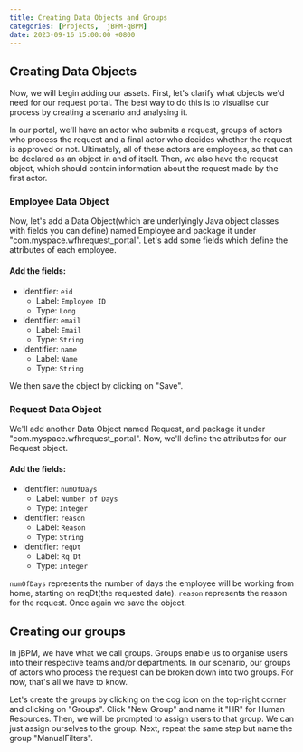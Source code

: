 ```yaml
---
title: Creating Data Objects and Groups
categories: [Projects,  jBPM-qBPM]
date: 2023-09-16 15:00:00 +0800
---
```


## Creating Data Objects
Now, we will begin adding our assets. First, let's clarify what objects we'd need for our request portal. The best way to do this is to visualise our process by creating a scenario and analysing it. 

In our portal, we'll have an actor who submits a request, groups of actors who process the request and a final actor who decides whether the request is approved or not. Ultimately, all of these actors are employees, so that can be declared as an object in and of itself. Then, we also have the request object, which should contain information about the request made by the first actor.

### Employee Data Object
Now, let's add a Data Object(which are underlyingly Java object classes with fields you can define) named Employee and package it under "com.myspace.wfhrequest_portal". Let's add some fields which define the attributes of each employee.

#### Add the fields:
* Identifier: `eid`
    * Label: `Employee ID`
    * Type: `Long`
* Identifier: `email`
    * Label: `Email`
    * Type: `String`
* Identifier: `name`
    * Label: `Name`
    * Type: `String`

We then save the object by clicking on "Save".

### Request Data Object
We'll add another Data Object named Request, and package it under "com.myspace.wfhrequest_portal". Now, we'll define the attributes for our Request object.

#### Add the fields:
* Identifier: `numOfDays`
    * Label: `Number of Days`
    * Type: `Integer`
* Identifier: `reason`
    * Label: `Reason`
    * Type: `String`
* Identifier: `reqDt`
    * Label: `Rq Dt`
    * Type: `Integer`

`numOfDays` represents the number of days the employee will be working from home, starting on reqDt(the requested date). `reason` represents the reason for the request. Once again we save the object.

## Creating our groups
In jBPM, we have what we call groups. Groups enable us to organise users into their respective teams and/or departments. In our scenario, our groups of actors who process the request can be broken down into two groups. For now, that's all we have to know. 

Let's create the groups by clicking on the cog icon on the top-right corner and clicking on "Groups". Click "New Group" and name it "HR" for Human Resources. Then, we will be prompted to assign users to that group. We can just assign ourselves to the group. Next, repeat the same step but name the group "ManualFilters".